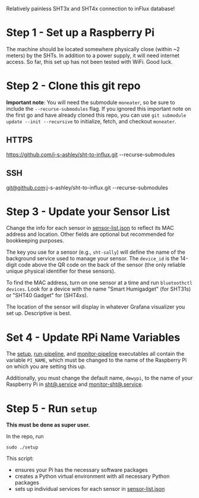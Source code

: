 Relatively painless SHT3x and SHT4x connection to inFlux database!

# Step 1 - Set up a Raspberry Pi

The machine should be located somewhere physically close (within ~2 meters) by the SHTs. In addition to a power supply, it will need internet access. So far, this set up has not been tested with WiFi. Good luck.

# Step 2 - Clone this git repo

**Important note**: You will need the submodule `moneater`, so be sure to include the `--recurse-submodules` flag. If you ignored this important note on the first go and have already cloned this repo, you can use `git submodule update --init --recursive` to initialize, fetch, and checkout `moneater`.

## HTTPS

https://github.com/j-s-ashley/sht-to-influx.git --recurse-submodules

## SSH
git@github.com:j-s-ashley/sht-to-influx.git --recurse-submodules

# Step 3 - Update your Sensor List

Change the info for each sensor in [sensor-list.json](https://github.com/j-s-ashley/sht-to-influx/blob/main/config/sensor-list.json) to reflect its MAC address and location. Other fields are optional but recommended for bookkeeping purposes.

The key you use for a sensor (e.g., `sht-sally`) will define the name of the background service used to manage your sensor. The `device_id` is the 14-digit code above the QR code on the back of the sensor (the only reliable unique physical identifier for these sensors).

To find the MAC address, turn on one sensor at a time and run `bluetoothctl devices`. Look for a device with the name "Smart Humigadget" (for SHT31s) or "SHT40 Gadget" for (SHT4xs).

The location of the sensor will display in whatever Grafana visualizer you set up. Descriptive is best.

# Set 4 - Update RPi Name Variables

The [setup](https://github.com/j-s-ashley/sht-to-influx/blob/main/setup), [run-pipeline](https://github.com/j-s-ashley/sht-to-influx/blob/main/run-pipeline), and [monitor-pipeline](https://github.com/j-s-ashley/sht-to-influx/blob/main/monitor-pipeline) executables all contain the variable `PI_NAME`, which must be changed to the name of the Raspberry Pi on which you are setting this up.

Additionally, you must change the default name, `dewypi`, to the name of your Raspberry Pi in [sht@.service](https://github.com/j-s-ashley/sht-to-influx/blob/main/sht%40.service) and [monitor-sht@.service](https://github.com/j-s-ashley/sht-to-influx/blob/main/monitor-sht%40.service).

# Step 5 - Run `setup`

**This must be done as super user.**

In the repo, run

`sudo ./setup`

This script:
 - ensures your Pi has the necessary software packages
 - creates a Python virtual environment with all necessary Python packages
 - sets up individual services for each sensor in [sensor-list.json](https://github.com/j-s-ashley/sht-to-influx/blob/main/config/sensor-list.json)
